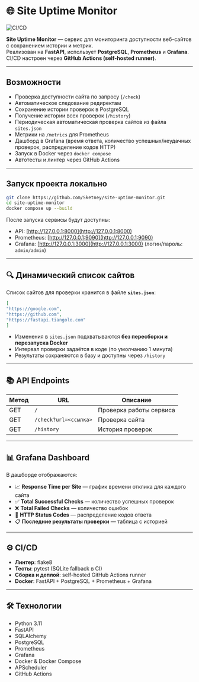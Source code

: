# 🌐 Site Uptime Monitor

![CI/CD](https://github.com/Sketney/site-uptime-monitor/actions/workflows/ci-cd.yml/badge.svg)

**Site Uptime Monitor** — сервис для мониторинга доступности веб-сайтов с сохранением истории и метрик.  
Реализован на **FastAPI**, использует **PostgreSQL**, **Prometheus** и **Grafana**.  
CI/CD настроен через **GitHub Actions (self-hosted runner)**.

---

##  Возможности

-  Проверка доступности сайта по запросу (`/check`)  
-  Автоматическое следование редиректам  
-  Сохранение истории проверок в PostgreSQL  
-  Получение истории всех проверок (`/history`)  
-  Периодическая автоматическая проверка сайтов из файла `sites.json`  
-  Метрики на `/metrics` для Prometheus  
-  Дашборд в Grafana (время ответа, количество успешных/неудачных проверок, распределение кодов HTTP)  
-  Запуск в Docker через `docker compose`  
-  Автотесты и линтер через GitHub Actions  

---

##  Запуск проекта локально

```bash
git clone https://github.com/Sketney/site-uptime-monitor.git
cd site-uptime-monitor
docker compose up --build
```

После запуска сервисы будут доступны:

- API: [http://127.0.0.1:8000](http://127.0.0.1:8000)  
- Prometheus: [http://127.0.0.1:9090](http://127.0.0.1:9090)  
- Grafana: [http://127.0.0.1:3000](http://127.0.0.1:3000) (логин/пароль: `admin/admin`)  

---

## 🔍 Динамический список сайтов

Список сайтов для проверки хранится в файле **`sites.json`**:

```json
[
"https://google.com",
"https://github.com",
"https://fastapi.tiangolo.com"
]
```

- Изменения в `sites.json` подхватываются **без пересборки и перезапуска Docker**  
- Интервал проверки задаётся в коде (по умолчанию 1 минута)  
- Результаты сохраняются в базу и доступны через `/history`  

---

## 📚 API Endpoints

| Метод | URL                        | Описание                      |
|-------|-----------------------------|-------------------------------|
| GET   | `/`                        | Проверка работы сервиса       |
| GET   | `/check?url=<ссылка>`      | Проверка сайта                |
| GET   | `/history`                 | История проверок              |

---

## 📊 Grafana Dashboard

В дашборде отображаются:
- 📈 **Response Time per Site** — график времени отклика для каждого сайта  
- ✅ **Total Successful Checks** — количество успешных проверок  
- ❌ **Total Failed Checks** — количество ошибок  
- 🍩 **HTTP Status Codes** — распределение кодов ответа  
- 📋 **Последние результаты проверки** — таблица с историей  

---

## ⚙️ CI/CD

- **Линтер**: flake8  
- **Тесты**: pytest (SQLite fallback в CI)  
- **Сборка и деплой**: self-hosted GitHub Actions runner  
- **Docker**: FastAPI + PostgreSQL + Prometheus + Grafana  

---

## 🛠 Технологии

- Python 3.11  
- FastAPI  
- SQLAlchemy  
- PostgreSQL  
- Prometheus  
- Grafana  
- Docker & Docker Compose  
- APScheduler  
- GitHub Actions  
